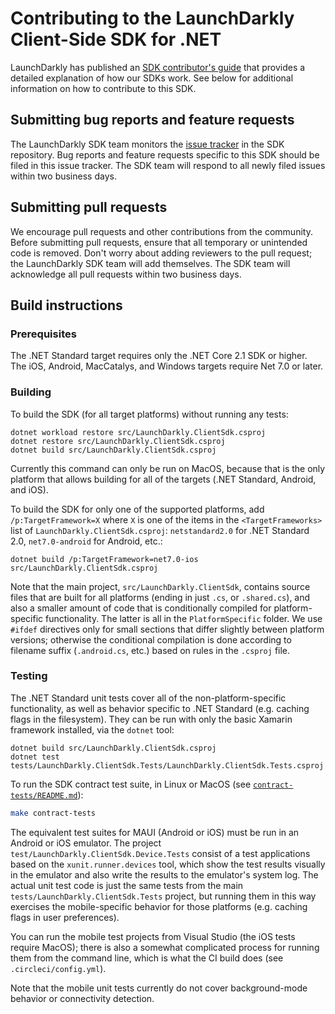 # Contributing to the LaunchDarkly Client-Side SDK for .NET

LaunchDarkly has published an [SDK contributor's guide](https://docs.launchdarkly.com/docs/sdk-contributors-guide) that provides a detailed explanation of how our SDKs work. See below for additional information on how to contribute to this SDK.

## Submitting bug reports and feature requests

The LaunchDarkly SDK team monitors the [issue tracker](https://github.com/launchdarkly/dotnet-core/issues) in the SDK repository. Bug reports and feature requests specific to this SDK should be filed in this issue tracker. The SDK team will respond to all newly filed issues within two business days.

## Submitting pull requests

We encourage pull requests and other contributions from the community. Before submitting pull requests, ensure that all temporary or unintended code is removed. Don't worry about adding reviewers to the pull request; the LaunchDarkly SDK team will add themselves. The SDK team will acknowledge all pull requests within two business days.

## Build instructions

### Prerequisites

The .NET Standard target requires only the .NET Core 2.1 SDK or higher. The iOS, Android, MacCatalys, and Windows targets require Net 7.0 or later.

### Building

To build the SDK (for all target platforms) without running any tests:

```
dotnet workload restore src/LaunchDarkly.ClientSdk.csproj
dotnet restore src/LaunchDarkly.ClientSdk.csproj
dotnet build src/LaunchDarkly.ClientSdk.csproj
```

Currently this command can only be run on MacOS, because that is the only platform that allows building for all of the targets (.NET Standard, Android, and iOS).

To build the SDK for only one of the supported platforms, add `/p:TargetFramework=X` where `X` is one of the items in the `<TargetFrameworks>` list of `LaunchDarkly.ClientSdk.csproj`: `netstandard2.0` for .NET Standard 2.0, `net7.0-android` for Android, etc.:

```
dotnet build /p:TargetFramework=net7.0-ios src/LaunchDarkly.ClientSdk.csproj
```

Note that the main project, `src/LaunchDarkly.ClientSdk`, contains source files that are built for all platforms (ending in just `.cs`, or `.shared.cs`), and also a smaller amount of code that is conditionally compiled for platform-specific functionality. The latter is all in the `PlatformSpecific` folder. We use `#ifdef` directives only for small sections that differ slightly between platform versions; otherwise the conditional compilation is done according to filename suffix (`.android.cs`, etc.) based on rules in the `.csproj` file.

### Testing

The .NET Standard unit tests cover all of the non-platform-specific functionality, as well as behavior specific to .NET Standard (e.g. caching flags in the filesystem). They can be run with only the basic Xamarin framework installed, via the `dotnet` tool:

```
dotnet build src/LaunchDarkly.ClientSdk.csproj
dotnet test tests/LaunchDarkly.ClientSdk.Tests/LaunchDarkly.ClientSdk.Tests.csproj
```

To run the SDK contract test suite, in Linux or MacOS (see [`contract-tests/README.md`](./contract-tests/README.md)):

```bash
make contract-tests
```

The equivalent test suites for MAUI (Android or iOS) must be run in an Android or iOS emulator. The project `test/LaunchDarkly.ClientSdk.Device.Tests` consist of a test applications based on the `xunit.runner.devices` tool, which show the test results visually in the emulator and also write the results to the emulator's system log. The actual unit test code is just the same tests from the main `tests/LaunchDarkly.ClientSdk.Tests` project, but running them in this way exercises the mobile-specific behavior for those platforms (e.g. caching flags in user preferences).

You can run the mobile test projects from Visual Studio (the iOS tests require MacOS); there is also a somewhat complicated process for running them from the command line, which is what the CI build does (see `.circleci/config.yml`).

Note that the mobile unit tests currently do not cover background-mode behavior or connectivity detection.
